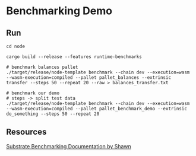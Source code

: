 # Benchmarking Demo

## Run

```shell
cd node

cargo build --release --features runtime-benchmarks

# benchmark balances pallet
./target/release/node-template benchmark --chain dev --execution=wasm --wasm-execution=compiled --pallet pallet_balances --extrinsic transfer --steps 50 --repeat 20 --raw > balances_transfer.txt

# benchmark our demo
# steps -> split test data
./target/release/node-template benchmark --chain dev --execution=wasm --wasm-execution=compiled --pallet pallet_benchmark_demo --extrinsic do_something --steps 50 --repeat 20
```

## Resources

[Substrate Benchmarking Documentation by Shawn](https://www.shawntabrizi.com/substrate-graph-benchmarks/docs/#/)